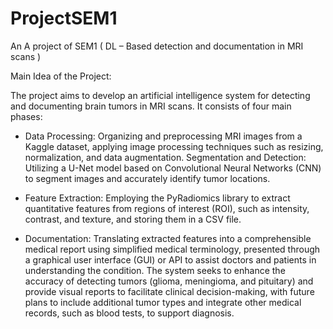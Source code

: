 # ProjectSEM1
An A project of SEM1 ( DL – Based detection and documentation in MRI scans ) 

Main Idea of the Project:

The project aims to develop an artificial intelligence system for detecting and documenting brain tumors in MRI scans. It consists of four main phases:

* Data Processing: Organizing and preprocessing MRI images from a Kaggle dataset, applying image processing techniques such as resizing, normalization, and data augmentation.
Segmentation and Detection: Utilizing a U-Net model based on Convolutional Neural Networks (CNN) to segment images and accurately identify tumor locations.

* Feature Extraction: Employing the PyRadiomics library to extract quantitative features from regions of interest (ROI), such as intensity, contrast, and texture, and storing them in a CSV file.

* Documentation: Translating extracted features into a comprehensible medical report using simplified medical terminology, presented through a graphical user interface (GUI) or API to assist doctors and patients in understanding the condition.
The system seeks to enhance the accuracy of detecting tumors (glioma, meningioma, and pituitary) and provide visual reports to facilitate clinical decision-making, with future plans to include additional tumor types and integrate other medical records, such as blood tests, to support diagnosis.

